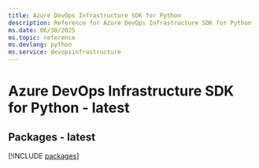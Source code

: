 ```yaml
---
title: Azure DevOps Infrastructure SDK for Python
description: Reference for Azure DevOps Infrastructure SDK for Python
ms.date: 06/30/2025
ms.topic: reference
ms.devlang: python
ms.service: devopsinfrastructure
---
```

# Azure DevOps Infrastructure SDK for Python - latest
## Packages - latest
[!INCLUDE [packages](devops-infrastructure-index.md)]